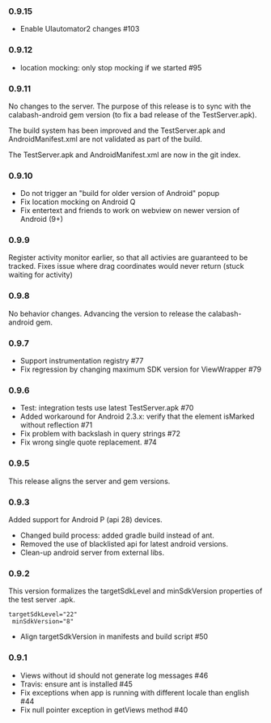 ### 0.9.15

* Enable UIautomator2 changes #103

### 0.9.12

* location mocking: only stop mocking if we started #95

### 0.9.11

No changes to the server.  The purpose of this release is to sync with the
calabash-android gem version (to fix a bad release of the TestServer.apk).

The build system has been improved and the TestServer.apk and
AndroidManifest.xml are not validated as part of the build.

The TestServer.apk and AndroidManifest.xml are now in the git index.

### 0.9.10

* Do not trigger an "build for older version of Android" popup
* Fix location mocking on Android Q
* Fix entertext and friends to work on webview on newer version of Android (9+)

### 0.9.9

Register activity monitor earlier, so that all activies are guaranteed to be tracked. Fixes issue where drag coordinates would never return (stuck waiting for activity)

### 0.9.8

No behavior changes.  Advancing the version to release the
calabash-android gem.

### 0.9.7

* Support instrumentation registry #77
* Fix regression by changing maximum SDK version for ViewWrapper #79

### 0.9.6

* Test: integration tests use latest TestServer.apk #70
* Added workaround for Android 2.3.x: verify that the element isMarked
  without reflection #71
* Fix problem with backslash in query strings #72
* Fix wrong single quote replacement. #74

### 0.9.5

This release aligns the server and gem versions.

### 0.9.3

Added support for Android P (api 28) devices.

* Changed build process: added gradle build instead of ant.
* Removed the use of blacklisted api for latest android versions.
* Clean-up android server from external libs.

### 0.9.2

This version formalizes the targetSdkLevel and minSdkVersion properties
of the test server .apk.

```shell
targetSdkLevel="22"
 minSdkVersion="8"
```

* Align targetSdkVersion in manifests and build script #50

### 0.9.1

* Views without id should not generate log messages #46
* Travis: ensure ant is installed #45
* Fix exceptions when app is running with different locale than english #44
* Fix null pointer exception in getViews method #40
